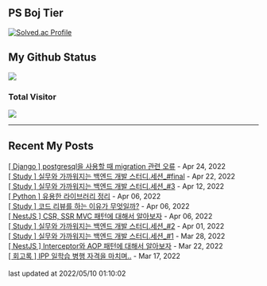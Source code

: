 

## PS Boj Tier
[![Solved.ac Profile](http://mazassumnida.wtf/api/v2/generate_badge?boj=tasddc)](https://solved.ac/tasddc/)

## My Github Status
<img src="https://github-readme-stats.vercel.app/api?username=tasddc1226&show_icons=true&hide_border=true&theme=tokyonight"/>
 
### Total Visitor
![](https://komarev.com/ghpvc/?username=tasddc1226&color=red&style=plastic)

<hr/>  

## Recent My Posts
[[ Django ] postgresql을 사용할 때 migration 관련 오류](https://tasddc.tistory.com/137) - Apr 24, 2022</br>
[[ Study ] 실무와 가까워지는 백엔드 개발 스터디.세션_#final](https://tasddc.tistory.com/136) - Apr 22, 2022</br>
[[ Study ] 실무와 가까워지는 백엔드 개발 스터디.세션_#3](https://tasddc.tistory.com/135) - Apr 12, 2022</br>
[[ Python ] 유용한 라이브러리 정리](https://tasddc.tistory.com/134) - Apr 06, 2022</br>
[[ Study ] 코드 리뷰를 하는 이유가 무엇일까?](https://tasddc.tistory.com/133) - Apr 06, 2022</br>
[[ NestJS ] CSR, SSR MVC 패턴에 대해서 알아보자](https://tasddc.tistory.com/132) - Apr 06, 2022</br>
[[ Study ] 실무와 가까워지는 백엔드 개발 스터디.세션_#2](https://tasddc.tistory.com/131) - Apr 01, 2022</br>
[[ Study ]  실무와 가까워지는 백엔드 개발 스터디.세션_#1](https://tasddc.tistory.com/130) - Mar 28, 2022</br>
[[ NestJS ] Interceptor와 AOP 패턴에 대해서 알아보자](https://tasddc.tistory.com/129) - Mar 22, 2022</br>
[[ 회고록 ] IPP 일학습 병행 자격을 마치며..](https://tasddc.tistory.com/128) - Mar 17, 2022</br>
</br>last updated at 2022/05/10 01:10:02